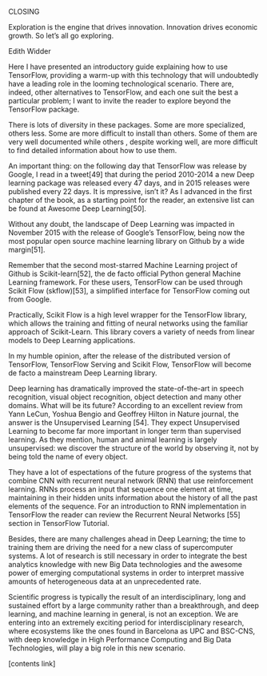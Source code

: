 CLOSING

Exploration is the engine that drives innovation. Innovation drives economic growth. So let’s all go exploring.

Edith Widder

 

Here I have presented an introductory guide explaining how to use TensorFlow, providing a warm-up with this technology that will undoubtedly have a leading role in the looming technological scenario. There are, indeed, other alternatives to TensorFlow, and each one suit the best a particular problem; I want to invite the reader to explore beyond the TensorFlow package.

There is lots of diversity in these packages. Some are more specialized, others less. Some are more difficult to install than others. Some of them are very well documented while others , despite working well, are more difficult to find detailed information about how to use them.

An important thing: on the following day that TensorFlow was release by Google, I read in a tweet[49] that during the period 2010-2014 a new Deep learning package was released every 47 days, and in 2015 releases were published every 22 days. It is mpressive, isn’t it? As I advanced in the first chapter of the book, as a starting point for the reader, an extensive list can be found at Awesome Deep Learning[50].

Without any doubt, the landscape of Deep Learning was impacted in November 2015 with the release of Google’s TensorFlow, being now the most popular open source machine learning library on Github by a wide margin[51].

Remember that the second most-starred Machine Learning project of Github is Scikit-learn[52], the de facto official Python general Machine Learning framework. For these users, TensorFlow can be used through Scikit Flow (skflow)[53], a simplified interface for TensorFlow coming out from Google.

Practically, Scikit Flow is a high level wrapper for the TensorFlow library, which allows the training and fitting of neural networks using the familiar approach of Scikit-Learn. This library covers a variety of needs from linear models to Deep Learning applications.

In my humble opinion, after the release of the distributed version of TensorFlow, TensorFlow Serving and Scikit Flow, TensorFlow will become de facto a mainstream Deep Learning library.

Deep learning has dramatically improved the state-of-the-art in speech recognition, visual object recognition, object detection and many other domains. What will be its future? According to an excellent review from Yann LeCun, Yoshua Bengio and Geoffrey Hilton in Nature journal, the answer is the Unsupervised Learning [54]. They expect Unsupervised Learning to become far more important in longer term than supervised learning. As they mention, human and animal learning is largely unsupervised: we discover the structure of the world by observing it, not by being told the name of every object.

They have a lot of espectations of the future progress of the systems that combine CNN with recurrent neural network (RNN) that use reinforcement learning. RNNs process an input that sequence one element at time, maintaining in their hidden units information about the history of all the past elements of the sequence. For an introduction to RNN implementation in TensorFlow the reader can review the Recurrent Neural Networks [55] section in TensorFlow Tutorial.

Besides, there are many challenges ahead in Deep Learning; the time to training them are driving the need for a new class of supercomputer systems. A lot of research is still necessary in order to integrate the best analytics knowledge with new Big Data technologies and the awesome power of emerging computational systems in order to interpret massive amounts of heterogeneous data at an unprecedented rate.

Scientific progress is typically the result of an interdisciplinary, long and sustained effort by a large community rather than a breakthrough, and deep learning, and machine learning in general, is not an exception. We are entering into an extremely exciting period for interdisciplinary research, where ecosystems like the ones found in Barcelona as UPC and BSC-CNS, with deep knowledge in High Performance Computing and Big Data Technologies, will play a big role in this new scenario.

[contents link]
